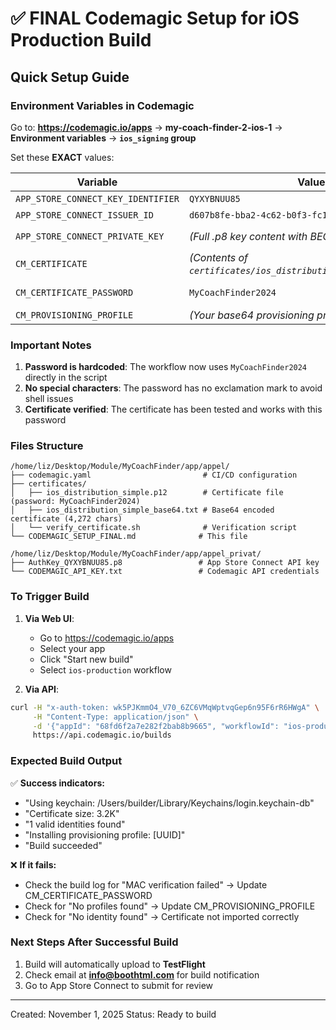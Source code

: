 # ✅ FINAL Codemagic Setup for iOS Production Build

## Quick Setup Guide

### Environment Variables in Codemagic

Go to: **https://codemagic.io/apps** → **my-coach-finder-2-ios-1** → **Environment variables** → **`ios_signing` group**

Set these **EXACT** values:

| Variable | Value | Notes |
|----------|-------|-------|
| `APP_STORE_CONNECT_KEY_IDENTIFIER` | `QYXYBNUU85` | API Key ID |
| `APP_STORE_CONNECT_ISSUER_ID` | `d607b8fe-bba2-4c62-b0f3-fc1a424de589` | Issuer ID |
| `APP_STORE_CONNECT_PRIVATE_KEY` | *(Full .p8 key content with BEGIN/END lines)* | From `appel_privat/AuthKey_QYXYBNUU85.p8` |
| `CM_CERTIFICATE` | *(Contents of `certificates/ios_distribution_simple_base64.txt`)* | 4,272 characters, NO line breaks |
| `CM_CERTIFICATE_PASSWORD` | `MyCoachFinder2024` | **EXACTLY this - no quotes, no exclamation mark** |
| `CM_PROVISIONING_PROFILE` | *(Your base64 provisioning profile)* | ~16,288 characters |

### Important Notes

1. **Password is hardcoded**: The workflow now uses `MyCoachFinder2024` directly in the script
2. **No special characters**: The password has no exclamation mark to avoid shell issues
3. **Certificate verified**: The certificate has been tested and works with this password

### Files Structure

```
/home/liz/Desktop/Module/MyCoachFinder/app/appel/
├── codemagic.yaml                         # CI/CD configuration
├── certificates/
│   ├── ios_distribution_simple.p12        # Certificate file (password: MyCoachFinder2024)
│   ├── ios_distribution_simple_base64.txt # Base64 encoded certificate (4,272 chars)
│   └── verify_certificate.sh              # Verification script
└── CODEMAGIC_SETUP_FINAL.md              # This file

/home/liz/Desktop/Module/MyCoachFinder/app/appel_privat/
├── AuthKey_QYXYBNUU85.p8                 # App Store Connect API key
└── CODEMAGIC_API_KEY.txt                 # Codemagic API credentials
```

### To Trigger Build

1. **Via Web UI**:
   - Go to https://codemagic.io/apps
   - Select your app
   - Click "Start new build"
   - Select `ios-production` workflow

2. **Via API**:
```bash
curl -H "x-auth-token: wk5PJKmmO4_V70_6ZC6VMqWptvqGep6n95F6rR6HWgA" \
     -H "Content-Type: application/json" \
     -d '{"appId": "68fd6f2a7e282f2bab8b9665", "workflowId": "ios-production"}' \
     https://api.codemagic.io/builds
```

### Expected Build Output

✅ **Success indicators:**
- "Using keychain: /Users/builder/Library/Keychains/login.keychain-db"
- "Certificate size: 3.2K"
- "1 valid identities found"
- "Installing provisioning profile: [UUID]"
- "Build succeeded"

❌ **If it fails:**
- Check the build log for "MAC verification failed" → Update CM_CERTIFICATE_PASSWORD
- Check for "No profiles found" → Update CM_PROVISIONING_PROFILE
- Check for "No identity found" → Certificate not imported correctly

### Next Steps After Successful Build

1. Build will automatically upload to **TestFlight**
2. Check email at **info@boothtml.com** for build notification
3. Go to App Store Connect to submit for review

---
Created: November 1, 2025
Status: Ready to build
